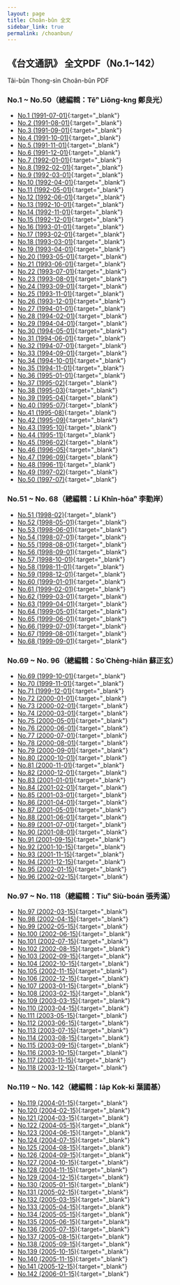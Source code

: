 ```yaml
---
layout: page
title: Choân-bûn 全文
sidebar_link: true
permalink: /choanbun/
---
```


## 《台文通訊》 全文PDF（No.1~142）

Tâi-bûn Thong-sìn Choân-bûn PDF

### No.1 ~ No.50（總編輯：Tēⁿ Liông-kng 鄭良光）

* [No.1 (1991-07-01)](/pdf/%E5%8F%B0%E6%96%87%E9%80%9A%E8%A8%8A_1991-07-01_No1.pdf){:target="_blank"}
* [No.2 (1991-08-01)](/pdf/%E5%8F%B0%E6%96%87%E9%80%9A%E8%A8%8A_1991-08-01_No2.pdf){:target="_blank"}
* [No.3 (1991-09-01)](/pdf/%E5%8F%B0%E6%96%87%E9%80%9A%E8%A8%8A_1991-09-01_No3.pdf){:target="_blank"}
* [No.4 (1991-10-01)](/pdf/%E5%8F%B0%E6%96%87%E9%80%9A%E8%A8%8A_1991-10-01_No4.pdf){:target="_blank"}
* [No.5 (1991-11-01)](/pdf/%E5%8F%B0%E6%96%87%E9%80%9A%E8%A8%8A_1991-11-01_No5.pdf){:target="_blank"}
* [No.6 (1991-12-01)](/pdf/%E5%8F%B0%E6%96%87%E9%80%9A%E8%A8%8A_1991-12-01_No6.pdf){:target="_blank"}
* [No.7 (1992-01-01)](/pdf/%E5%8F%B0%E6%96%87%E9%80%9A%E8%A8%8A_1992-01-01_No7.pdf){:target="_blank"}
* [No.8 (1992-02-01)](/pdf/%E5%8F%B0%E6%96%87%E9%80%9A%E8%A8%8A_1992-02-01_No8.pdf){:target="_blank"}
* [No.9 (1992-03-01)](/pdf/%E5%8F%B0%E6%96%87%E9%80%9A%E8%A8%8A_1992-03-01_No9.pdf){:target="_blank"}
* [No.10 (1992-04-01)](/pdf/%E5%8F%B0%E6%96%87%E9%80%9A%E8%A8%8A_1992-04-01_No10.pdf){:target="_blank"}
* [No.11 (1992-05-01)](/pdf/%E5%8F%B0%E6%96%87%E9%80%9A%E8%A8%8A_1992-05-01_No11.pdf){:target="_blank"}
* [No.12 (1992-06-01)](/pdf/%E5%8F%B0%E6%96%87%E9%80%9A%E8%A8%8A_1992-06-01_No12.pdf){:target="_blank"}
* [No.13 (1992-10-01)](/pdf/%E5%8F%B0%E6%96%87%E9%80%9A%E8%A8%8A_1992-10-01_No13.pdf){:target="_blank"}
* [No.14 (1992-11-01)](/pdf/%E5%8F%B0%E6%96%87%E9%80%9A%E8%A8%8A_1992-11-01_No14.pdf){:target="_blank"}
* [No.15 (1992-12-01)](/pdf/%E5%8F%B0%E6%96%87%E9%80%9A%E8%A8%8A_1992-12-01_No15.pdf){:target="_blank"}
* [No.16 (1993-01-01)](/pdf/%E5%8F%B0%E6%96%87%E9%80%9A%E8%A8%8A_1993-01-01_No16.pdf){:target="_blank"}
* [No.17 (1993-02-01)](/pdf/%E5%8F%B0%E6%96%87%E9%80%9A%E8%A8%8A_1993-02-01_No17.pdf){:target="_blank"}
* [No.18 (1993-03-01)](/pdf/%E5%8F%B0%E6%96%87%E9%80%9A%E8%A8%8A_1993-03-01_No18.pdf){:target="_blank"}
* [No.19 (1993-04-01)](/pdf/%E5%8F%B0%E6%96%87%E9%80%9A%E8%A8%8A_1993-04-01_No19.pdf){:target="_blank"}
* [No.20 (1993-05-01)](/pdf/%E5%8F%B0%E6%96%87%E9%80%9A%E8%A8%8A_1993-05-01_No20.pdf){:target="_blank"}
* [No.21 (1993-06-01)](/pdf/%E5%8F%B0%E6%96%87%E9%80%9A%E8%A8%8A_1993-06-01_No21.pdf){:target="_blank"}
* [No.22 (1993-07-01)](/pdf/%E5%8F%B0%E6%96%87%E9%80%9A%E8%A8%8A_1993-07-01_No22.pdf){:target="_blank"}
* [No.23 (1993-08-01)](/pdf/%E5%8F%B0%E6%96%87%E9%80%9A%E8%A8%8A_1993-08-01_No23.pdf){:target="_blank"}
* [No.24 (1993-09-01)](/pdf/%E5%8F%B0%E6%96%87%E9%80%9A%E8%A8%8A_1993-09-01_No24.pdf){:target="_blank"}
* [No.25 (1993-11-01)](/pdf/%E5%8F%B0%E6%96%87%E9%80%9A%E8%A8%8A_1993-11-01_No25.pdf){:target="_blank"}
* [No.26 (1993-12-01)](/pdf/%E5%8F%B0%E6%96%87%E9%80%9A%E8%A8%8A_1993-12-01_No26.pdf){:target="_blank"}
* [No.27 (1994-01-01)](/pdf/%E5%8F%B0%E6%96%87%E9%80%9A%E8%A8%8A_1994-01-01_No27.pdf){:target="_blank"}
* [No.28 (1994-02-01)](/pdf/%E5%8F%B0%E6%96%87%E9%80%9A%E8%A8%8A_1994-02-01_No28.pdf){:target="_blank"}
* [No.29 (1994-04-01)](/pdf/%E5%8F%B0%E6%96%87%E9%80%9A%E8%A8%8A_1994-04-01_No29.pdf){:target="_blank"}
* [No.30 (1994-05-01)](/pdf/%E5%8F%B0%E6%96%87%E9%80%9A%E8%A8%8A_1994-05-01_No30.pdf){:target="_blank"}
* [No.31 (1994-06-01)](/pdf/%E5%8F%B0%E6%96%87%E9%80%9A%E8%A8%8A_1994-06-01_No31.pdf){:target="_blank"}
* [No.32 (1994-07-01)](/pdf/%E5%8F%B0%E6%96%87%E9%80%9A%E8%A8%8A_1994-07-01_No32.pdf){:target="_blank"}
* [No.33 (1994-09-01)](/pdf/%E5%8F%B0%E6%96%87%E9%80%9A%E8%A8%8A_1994-09-01_No33.pdf){:target="_blank"}
* [No.34 (1994-10-01)](/pdf/%E5%8F%B0%E6%96%87%E9%80%9A%E8%A8%8A_1994-10-01_No34.pdf){:target="_blank"}
* [No.35 (1994-11-01)](/pdf/%E5%8F%B0%E6%96%87%E9%80%9A%E8%A8%8A_1994-11-01_No35.pdf){:target="_blank"}
* [No.36 (1995-01-01)](/pdf/%E5%8F%B0%E6%96%87%E9%80%9A%E8%A8%8A_1995-01-01_No36.pdf){:target="_blank"}
* [No.37 (1995-02)](/pdf/%E5%8F%B0%E6%96%87%E9%80%9A%E8%A8%8A_1995-02_No37.pdf){:target="_blank"}
* [No.38 (1995-03)](/pdf/%E5%8F%B0%E6%96%87%E9%80%9A%E8%A8%8A_1995-03_No38.pdf){:target="_blank"}
* [No.39 (1995-04)](/pdf/%E5%8F%B0%E6%96%87%E9%80%9A%E8%A8%8A_1995-04_No39.pdf){:target="_blank"}
* [No.40 (1995-07)](/pdf/%E5%8F%B0%E6%96%87%E9%80%9A%E8%A8%8A_1995-07_No40.pdf){:target="_blank"}
* [No.41 (1995-08)](/pdf/%E5%8F%B0%E6%96%87%E9%80%9A%E8%A8%8A_1995-08_No41.pdf){:target="_blank"}
* [No.42 (1995-09)](/pdf/%E5%8F%B0%E6%96%87%E9%80%9A%E8%A8%8A_1995-09_No42.pdf){:target="_blank"}
* [No.43 (1995-10)](/pdf/%E5%8F%B0%E6%96%87%E9%80%9A%E8%A8%8A_1995-10_No43.pdf){:target="_blank"}
* [No.44 (1995-11)](/pdf/%E5%8F%B0%E6%96%87%E9%80%9A%E8%A8%8A_1995-11_No44.pdf){:target="_blank"}
* [No.45 (1996-02)](/pdf/%E5%8F%B0%E6%96%87%E9%80%9A%E8%A8%8A_1996-02_No45.pdf){:target="_blank"}
* [No.46 (1996-05)](/pdf/%E5%8F%B0%E6%96%87%E9%80%9A%E8%A8%8A_1996-05_No46.pdf){:target="_blank"}
* [No.47 (1996-09)](/pdf/%E5%8F%B0%E6%96%87%E9%80%9A%E8%A8%8A_1996-09_No47.pdf){:target="_blank"}
* [No.48 (1996-11)](/pdf/%E5%8F%B0%E6%96%87%E9%80%9A%E8%A8%8A_1996-11_No48.pdf){:target="_blank"}
* [No.49 (1997-02)](/pdf/%E5%8F%B0%E6%96%87%E9%80%9A%E8%A8%8A_1997-02_No49.pdf){:target="_blank"}
* [No.50 (1997-07)](/pdf/%E5%8F%B0%E6%96%87%E9%80%9A%E8%A8%8A_1997-07_No50.pdf){:target="_blank"}

### No.51 ~ No. 68（總編輯：Lí Khîn-hōaⁿ 李勤岸）

* [No.51 (1998-02)](/pdf/%E5%8F%B0%E6%96%87%E9%80%9A%E8%A8%8A_1998-02_No51.pdf){:target="_blank"}
* [No.52 (1998-05-01)](/pdf/%E5%8F%B0%E6%96%87%E9%80%9A%E8%A8%8A_1998-05-01_No52.pdf){:target="_blank"}
* [No.53 (1998-06-01)](/pdf/%E5%8F%B0%E6%96%87%E9%80%9A%E8%A8%8A_1998-06-01_No53.pdf){:target="_blank"}
* [No.54 (1998-07-01)](/pdf/%E5%8F%B0%E6%96%87%E9%80%9A%E8%A8%8A_1998-07-01_No54.pdf){:target="_blank"}
* [No.55 (1998-08-01)](/pdf/%E5%8F%B0%E6%96%87%E9%80%9A%E8%A8%8A_1998-08-01_No55.pdf){:target="_blank"}
* [No.56 (1998-09-01)](/pdf/%E5%8F%B0%E6%96%87%E9%80%9A%E8%A8%8A_1998-09-01_No56.pdf){:target="_blank"}
* [No.57 (1998-10-01)](/pdf/%E5%8F%B0%E6%96%87%E9%80%9A%E8%A8%8A_1998-10-01_No57.pdf){:target="_blank"}
* [No.58 (1998-11-01)](/pdf/%E5%8F%B0%E6%96%87%E9%80%9A%E8%A8%8A_1998-11-01_No58.pdf){:target="_blank"}
* [No.59 (1998-12-01)](/pdf/%E5%8F%B0%E6%96%87%E9%80%9A%E8%A8%8A_1998-12-01_No59.pdf){:target="_blank"}
* [No.60 (1999-01-01)](/pdf/%E5%8F%B0%E6%96%87%E9%80%9A%E8%A8%8A_1999-01-01_No60.pdf){:target="_blank"}
* [No.61 (1999-02-01)](/pdf/%E5%8F%B0%E6%96%87%E9%80%9A%E8%A8%8A_1999-02-01_No61.pdf){:target="_blank"}
* [No.62 (1999-03-01)](/pdf/%E5%8F%B0%E6%96%87%E9%80%9A%E8%A8%8A_1999-03-01_No62.pdf){:target="_blank"}
* [No.63 (1999-04-01)](/pdf/%E5%8F%B0%E6%96%87%E9%80%9A%E8%A8%8A_1999-04-01_No63.pdf){:target="_blank"}
* [No.64 (1999-05-01)](/pdf/%E5%8F%B0%E6%96%87%E9%80%9A%E8%A8%8A_1999-05-01_No64.pdf){:target="_blank"}
* [No.65 (1999-06-01)](/pdf/%E5%8F%B0%E6%96%87%E9%80%9A%E8%A8%8A_1999-06-01_No65.pdf){:target="_blank"}
* [No.66 (1999-07-01)](/pdf/%E5%8F%B0%E6%96%87%E9%80%9A%E8%A8%8A_1999-07-01_No66.pdf){:target="_blank"}
* [No.67 (1999-08-01)](/pdf/%E5%8F%B0%E6%96%87%E9%80%9A%E8%A8%8A_1999-08-01_No67.pdf){:target="_blank"}
* [No.68 (1999-09-01)](/pdf/%E5%8F%B0%E6%96%87%E9%80%9A%E8%A8%8A_1999-09-01_No68.pdf){:target="_blank"}

### No.69 ~ No. 96（總編輯：So͘ Chèng-hiân 蘇正玄）

* [No.69 (1999-10-01)](/pdf/%E5%8F%B0%E6%96%87%E9%80%9A%E8%A8%8A_1999-10-01_No69.pdf){:target="_blank"}
* [No.70 (1999-11-01)](/pdf/%E5%8F%B0%E6%96%87%E9%80%9A%E8%A8%8A_1999-11-01_No70.pdf){:target="_blank"}
* [No.71 (1999-12-01)](/pdf/%E5%8F%B0%E6%96%87%E9%80%9A%E8%A8%8A_1999-12-01_No71.pdf){:target="_blank"}
* [No.72 (2000-01-01)](/pdf/%E5%8F%B0%E6%96%87%E9%80%9A%E8%A8%8A_2000-01-01_No72.pdf){:target="_blank"}
* [No.73 (2000-02-01)](/pdf/%E5%8F%B0%E6%96%87%E9%80%9A%E8%A8%8A_2000-02-01_No73.pdf){:target="_blank"}
* [No.74 (2000-03-01)](/pdf/%E5%8F%B0%E6%96%87%E9%80%9A%E8%A8%8A_2000-03-01_No74.pdf){:target="_blank"}
* [No.75 (2000-05-01)](/pdf/%E5%8F%B0%E6%96%87%E9%80%9A%E8%A8%8A_2000-05-01_No75.pdf){:target="_blank"}
* [No.76 (2000-06-01)](/pdf/%E5%8F%B0%E6%96%87%E9%80%9A%E8%A8%8A_2000-06-01_No76.pdf){:target="_blank"}
* [No.77 (2000-07-01)](/pdf/%E5%8F%B0%E6%96%87%E9%80%9A%E8%A8%8A_2000-07-01_No77.pdf){:target="_blank"}
* [No.78 (2000-08-01)](/pdf/%E5%8F%B0%E6%96%87%E9%80%9A%E8%A8%8A_2000-08-01_No78.pdf){:target="_blank"}
* [No.79 (2000-09-01)](/pdf/%E5%8F%B0%E6%96%87%E9%80%9A%E8%A8%8A_2000-09-01_No79.pdf){:target="_blank"}
* [No.80 (2000-10-01)](/pdf/%E5%8F%B0%E6%96%87%E9%80%9A%E8%A8%8A_2000-10-01_No80.pdf){:target="_blank"}
* [No.81 (2000-11-01)](/pdf/%E5%8F%B0%E6%96%87%E9%80%9A%E8%A8%8A_2000-11-01_No81.pdf){:target="_blank"}
* [No.82 (2000-12-01)](/pdf/%E5%8F%B0%E6%96%87%E9%80%9A%E8%A8%8A_2000-12-01_No82.pdf){:target="_blank"}
* [No.83 (2001-01-01)](/pdf/%E5%8F%B0%E6%96%87%E9%80%9A%E8%A8%8A_2001-01-01_No83.pdf){:target="_blank"}
* [No.84 (2001-02-01)](/pdf/%E5%8F%B0%E6%96%87%E9%80%9A%E8%A8%8A_2001-02-01_No84.pdf){:target="_blank"}
* [No.85 (2001-03-01)](/pdf/%E5%8F%B0%E6%96%87%E9%80%9A%E8%A8%8A_2001-03-01_No85.pdf){:target="_blank"}
* [No.86 (2001-04-01)](/pdf/%E5%8F%B0%E6%96%87%E9%80%9A%E8%A8%8A_2001-04-01_No86.pdf){:target="_blank"}
* [No.87 (2001-05-01)](/pdf/%E5%8F%B0%E6%96%87%E9%80%9A%E8%A8%8A_2001-05-01_No87.pdf){:target="_blank"}
* [No.88 (2001-06-01)](/pdf/%E5%8F%B0%E6%96%87%E9%80%9A%E8%A8%8A_2001-06-01_No88.pdf){:target="_blank"}
* [No.89 (2001-07-01)](/pdf/%E5%8F%B0%E6%96%87%E9%80%9A%E8%A8%8A_2001-07-01_No89.pdf){:target="_blank"}
* [No.90 (2001-08-01)](/pdf/%E5%8F%B0%E6%96%87%E9%80%9A%E8%A8%8A_2001-08-01_No90.pdf){:target="_blank"}
* [No.91 (2001-09-15)](/pdf/%E5%8F%B0%E6%96%87%E9%80%9A%E8%A8%8A_2001-09-15_No91.pdf){:target="_blank"}
* [No.92 (2001-10-15)](/pdf/%E5%8F%B0%E6%96%87%E9%80%9A%E8%A8%8A_2001-10-15_No92.pdf){:target="_blank"}
* [No.93 (2001-11-15)](/pdf/%E5%8F%B0%E6%96%87%E9%80%9A%E8%A8%8A_2001-11-15_No93.pdf){:target="_blank"}
* [No.94 (2001-12-15)](/pdf/%E5%8F%B0%E6%96%87%E9%80%9A%E8%A8%8A_2001-12-15_No94.pdf){:target="_blank"}
* [No.95 (2002-01-15)](/pdf/%E5%8F%B0%E6%96%87%E9%80%9A%E8%A8%8A_2002-01-15_No95.pdf){:target="_blank"}
* [No.96 (2002-02-15)](/pdf/%E5%8F%B0%E6%96%87%E9%80%9A%E8%A8%8A_2002-02-15_No96.pdf){:target="_blank"}

### No.97 ~ No. 118（總編輯：Tiuⁿ Siù-boán 張秀滿）

* [No.97 (2002-03-15)](/pdf/%E5%8F%B0%E6%96%87%E9%80%9A%E8%A8%8A_2002-03-15_No97.pdf){:target="_blank"}
* [No.98 (2002-04-15)](/pdf/%E5%8F%B0%E6%96%87%E9%80%9A%E8%A8%8A_2002-04-15_No98.pdf){:target="_blank"}
* [No.99 (2002-05-15)](/pdf/%E5%8F%B0%E6%96%87%E9%80%9A%E8%A8%8A_2002-05-15_No99.pdf){:target="_blank"}
* [No.100 (2002-06-15)](/pdf/%E5%8F%B0%E6%96%87%E9%80%9A%E8%A8%8A_2002-06-15_No100.pdf){:target="_blank"}
* [No.101 (2002-07-15)](/pdf/%E5%8F%B0%E6%96%87%E9%80%9A%E8%A8%8A_2002-07-15_No101.pdf){:target="_blank"}
* [No.102 (2002-08-15)](/pdf/%E5%8F%B0%E6%96%87%E9%80%9A%E8%A8%8A_2002-08-15_No102.pdf){:target="_blank"}
* [No.103 (2002-09-15)](/pdf/%E5%8F%B0%E6%96%87%E9%80%9A%E8%A8%8A_2002-09-15_No103.pdf){:target="_blank"}
* [No.104 (2002-10-15)](/pdf/%E5%8F%B0%E6%96%87%E9%80%9A%E8%A8%8A_2002-10-15_No104.pdf){:target="_blank"}
* [No.105 (2002-11-15)](/pdf/%E5%8F%B0%E6%96%87%E9%80%9A%E8%A8%8A_2002-11-15_No105.pdf){:target="_blank"}
* [No.106 (2002-12-15)](/pdf/%E5%8F%B0%E6%96%87%E9%80%9A%E8%A8%8A_2002-12-15_No106.pdf){:target="_blank"}
* [No.107 (2003-01-15)](/pdf/%E5%8F%B0%E6%96%87%E9%80%9A%E8%A8%8A_2003-01-15_No107.pdf){:target="_blank"}
* [No.108 (2003-02-15)](/pdf/%E5%8F%B0%E6%96%87%E9%80%9A%E8%A8%8A_2003-02-15_No108.pdf){:target="_blank"}
* [No.109 (2003-03-15)](/pdf/%E5%8F%B0%E6%96%87%E9%80%9A%E8%A8%8A_2003-03-15_No109.pdf){:target="_blank"}
* [No.110 (2003-04-15)](/pdf/%E5%8F%B0%E6%96%87%E9%80%9A%E8%A8%8A_2003-04-15_No110.pdf){:target="_blank"}
* [No.111 (2003-05-15)](/pdf/%E5%8F%B0%E6%96%87%E9%80%9A%E8%A8%8A_2003-05-15_No111.pdf){:target="_blank"}
* [No.112 (2003-06-15)](/pdf/%E5%8F%B0%E6%96%87%E9%80%9A%E8%A8%8A_2003-06-15_No112.pdf){:target="_blank"}
* [No.113 (2003-07-15)](/pdf/%E5%8F%B0%E6%96%87%E9%80%9A%E8%A8%8A_2003-07-15_No113.pdf){:target="_blank"}
* [No.114 (2003-08-15)](/pdf/%E5%8F%B0%E6%96%87%E9%80%9A%E8%A8%8A_2003-08-15_No114.pdf){:target="_blank"}
* [No.115 (2003-09-15)](/pdf/%E5%8F%B0%E6%96%87%E9%80%9A%E8%A8%8A_2003-09-15_No115.pdf){:target="_blank"}
* [No.116 (2003-10-15)](/pdf/%E5%8F%B0%E6%96%87%E9%80%9A%E8%A8%8A_2003-10-15_No116.pdf){:target="_blank"}
* [No.117 (2003-11-15)](/pdf/%E5%8F%B0%E6%96%87%E9%80%9A%E8%A8%8A_2003-11-15_No117.pdf){:target="_blank"}
* [No.118 (2003-12-15)](/pdf/%E5%8F%B0%E6%96%87%E9%80%9A%E8%A8%8A_2003-12-15_No118.pdf){:target="_blank"}

### No.119 ~ No. 142（總編輯：Ia̍p Kok-ki 葉國基）

* [No.119 (2004-01-15)](/pdf/%E5%8F%B0%E6%96%87%E9%80%9A%E8%A8%8A_2004-01-15_No119.pdf){:target="_blank"}
* [No.120 (2004-02-15)](/pdf/%E5%8F%B0%E6%96%87%E9%80%9A%E8%A8%8A_2004-02-15_No120.pdf){:target="_blank"}
* [No.121 (2004-03-15)](/pdf/%E5%8F%B0%E6%96%87%E9%80%9A%E8%A8%8A_2004-03-15_No121.pdf){:target="_blank"}
* [No.122 (2004-05-15)](/pdf/%E5%8F%B0%E6%96%87%E9%80%9A%E8%A8%8A_2004-05-15_No122.pdf){:target="_blank"}
* [No.123 (2004-06-15)](/pdf/%E5%8F%B0%E6%96%87%E9%80%9A%E8%A8%8A_2004-06-15_No123.pdf){:target="_blank"}
* [No.124 (2004-07-15)](/pdf/%E5%8F%B0%E6%96%87%E9%80%9A%E8%A8%8A_2004-07-15_No124.pdf){:target="_blank"}
* [No.125 (2004-08-15)](/pdf/%E5%8F%B0%E6%96%87%E9%80%9A%E8%A8%8A_2004-08-15_No125.pdf){:target="_blank"}
* [No.126 (2004-09-15)](/pdf/%E5%8F%B0%E6%96%87%E9%80%9A%E8%A8%8A_2004-09-15_No126.pdf){:target="_blank"}
* [No.127 (2004-10-15)](/pdf/%E5%8F%B0%E6%96%87%E9%80%9A%E8%A8%8A_2004-10-15_No127.pdf){:target="_blank"}
* [No.128 (2004-11-15)](/pdf/%E5%8F%B0%E6%96%87%E9%80%9A%E8%A8%8A_2004-11-15_No128.pdf){:target="_blank"}
* [No.129 (2004-12-15)](/pdf/%E5%8F%B0%E6%96%87%E9%80%9A%E8%A8%8A_2004-12-15_No129.pdf){:target="_blank"}
* [No.130 (2005-01-15)](/pdf/%E5%8F%B0%E6%96%87%E9%80%9A%E8%A8%8A_2005-01-15_No130.pdf){:target="_blank"}
* [No.131 (2005-02-15)](/pdf/%E5%8F%B0%E6%96%87%E9%80%9A%E8%A8%8A_2005-02-15_No131.pdf){:target="_blank"}
* [No.132 (2005-03-15)](/pdf/%E5%8F%B0%E6%96%87%E9%80%9A%E8%A8%8A_2005-03-15_No132.pdf){:target="_blank"}
* [No.133 (2005-04-15)](/pdf/%E5%8F%B0%E6%96%87%E9%80%9A%E8%A8%8A_2005-04-15_No133.pdf){:target="_blank"}
* [No.134 (2005-05-15)](/pdf/%E5%8F%B0%E6%96%87%E9%80%9A%E8%A8%8A_2005-05-15_No134.pdf){:target="_blank"}
* [No.135 (2005-06-15)](/pdf/%E5%8F%B0%E6%96%87%E9%80%9A%E8%A8%8A_2005-06-15_No135.pdf){:target="_blank"}
* [No.136 (2005-07-15)](/pdf/%E5%8F%B0%E6%96%87%E9%80%9A%E8%A8%8A_2005-07-15_No136.pdf){:target="_blank"}
* [No.137 (2005-08-15)](/pdf/%E5%8F%B0%E6%96%87%E9%80%9A%E8%A8%8A_2005-08-15_No137.pdf){:target="_blank"}
* [No.138 (2005-09-15)](/pdf/%E5%8F%B0%E6%96%87%E9%80%9A%E8%A8%8A_2005-09-15_No138.pdf){:target="_blank"}
* [No.139 (2005-10-15)](/pdf/%E5%8F%B0%E6%96%87%E9%80%9A%E8%A8%8A_2005-10-15_No139.pdf){:target="_blank"}
* [No.140 (2005-11-15)](/pdf/%E5%8F%B0%E6%96%87%E9%80%9A%E8%A8%8A_2005-11-15_No140.pdf){:target="_blank"}
* [No.141 (2005-12-15)](/pdf/%E5%8F%B0%E6%96%87%E9%80%9A%E8%A8%8A_2005-12-15_No141.pdf){:target="_blank"}
* [No.142 (2006-01-15)](/pdf/%E5%8F%B0%E6%96%87%E9%80%9A%E8%A8%8A_2006-01-15_No142.pdf){:target="_blank"}
